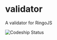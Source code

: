 validator
=========

A validator for RingoJS

![Codeship Status](https://www.codeship.io/projects/b77d7cf0-9c82-0131-4c86-5af6bd151f39/status)

